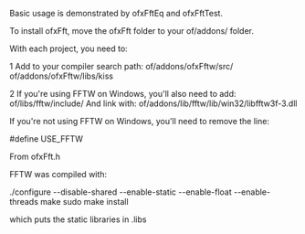 Basic usage is demonstrated by ofxFftEq and ofxFftTest.

To install ofxFft, move the ofxFft folder to your of/addons/ folder.

With each project, you need to:

1 Add to your compiler search path:
  of/addons/ofxFftw/src/
  of/addons/ofxFftw/libs/kiss

2 If you're using FFTW on Windows, you'll also need to add:
  of/libs/fftw/include/
  And link with:
  of/addons/lib/fftw/lib/win32/libfftw3f-3.dll

  If you're not using FFTW on Windows, you'll need to remove the line:

  #define USE_FFTW

  From ofxFft.h

FFTW was compiled with:

./configure --disable-shared --enable-static --enable-float --enable-threads
make
sudo make install

which puts the static libraries in .libs